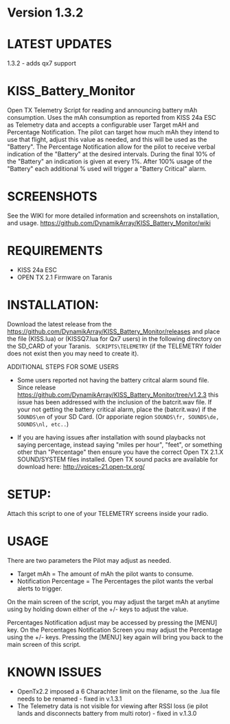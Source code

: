 # Version 1.3.2

# LATEST UPDATES
1.3.2 - adds qx7 support


# KISS_Battery_Monitor
Open TX Telemetry Script for reading and announcing battery mAh consumption.  Uses the mAh consumption as reported from KISS 24a ESC as Telemetry data and accepts a configurable user Target mAH and Percentage Notification.  The pilot can target how much mAh they intend to use that flight, adjust this value as needed, and this will be used as the "Battery".  The Percentage Notification allow for the pilot to receive verbal indication of the "Battery" at the desired intervals.  During the final 10% of the "Battery" an indication is given at every 1%.   After 100% usage of the "Battery" each additional % used will trigger a "Battery Critical" alarm.

# SCREENSHOTS
See the WIKI for more detailed information and screenshots on installation, and usage.  https://github.com/DynamikArray/KISS_Battery_Monitor/wiki


# REQUIREMENTS
* KISS 24a ESC
* OPEN TX 2.1 Firmware on Taranis

# INSTALLATION:
Download the latest release from the https://github.com/DynamikArray/KISS_Battery_Monitor/releases and place the file (KISS.lua) or (KISSQ7.lua for Qx7 users) in the following directory on the SD_CARD of your Taranis.
``` SCRIPTS\TELEMETRY```  (if the TELEMETRY folder does not exist then you may need to create it).  

ADDITIONAL STEPS FOR SOME USERS
* Some users reported not having the battery critcal alarm sound file.  Since release  https://github.com/DynamikArray/KISS_Battery_Monitor/tree/v1.2.3 this issue has been addressed with the inclusion of the batcrit.wav file.  If your not getting the battery critical alarm, place the (batcrit.wav) if the  ``` SOUNDS\en ``` of your SD Card. (Or apporiate region ```SOUNDS\fr, SOUNDS\de, SOUNDS\nl, etc..```)

* If you are having issues after installation with sound playbacks not saying percentage, instead saying "miles per hour", "feet", or something other than "Percentage" then ensure you have the correct Open TX 2.1.X SOUND/SYSTEM files installed. Open TX sound packs are available for download here: http://voices-21.open-tx.org/

# SETUP:
Attach this script to one of your TELEMETRY screens inside your radio.

# USAGE
There are two parameters the Pilot may adjust as needed.
* Target mAh = The amount of mAh the pilot wants to consume.  
* Notification Percentage = The Percentages the pilot wants the verbal alerts to trigger.

On the main screen of the script, you may adjust the target mAh at anytime using by holding down either of the +/- keys to adjust the value.

Percentages Notification adjust may be accessed by pressing the [MENU] key.  On the Percentages Notification Screen you may adjust the Percentage using the +/- keys.  Pressing the [MENU] key again will bring you back to the main screen of this script.

# KNOWN ISSUES
- OpenTx2.2 imposed a 6 Charachter limit on the filename, so the .lua file needs to be renamed  - fixed in v.1.3.1
- The Telemetry data is not visible for viewing after RSSI loss (ie pilot lands and disconnects battery from multi rotor) - fixed in v.1.3.0 
